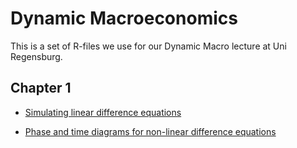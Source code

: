 # Dynamic Macroeconomics
This is a set of R-files we use for our Dynamic Macro lecture at Uni Regensburg.


## Chapter 1

- [Simulating linear difference equations](http://htmlpreview.github.io/?https://github.com/fabiankindermann/dynamic-macro/blob/c73fc10510cfe931be66433ed504a4774db3c37b/r_markdown/chap1_linear_DEs.html)

- [Phase and time diagrams for non-linear difference equations](http://htmlpreview.github.io/?https://github.com/fabiankindermann/dynamic-macro/blob/c73fc10510cfe931be66433ed504a4774db3c37b/r_markdown/chap1_nonlinear_DEs.html)